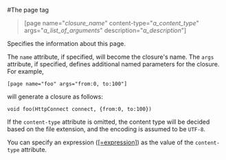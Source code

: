 #The page tag

>[page name="*closure_name*" content-type="*a_content_type*" args="*a_list_of_arguments*" description="*a_description*"]

Specifies the information about this page.

The `name` attribute, if specified, will become the closure's name. The `args` attribute, if specified, defines additional named parameters for the closure. For example,

    [page name="foo" args="from:0, to:100"]

will generate a closure as follows:

    void foo(HttpConnect connect, {from:0, to:100})

If the `content-type` attribute is omitted, the content type will be decided based on the file extension, and the encoding is assumed to be `UTF-8`.

You can specify an expression ([[=expression]](=.md)) as the value of the `content-type` attribute.